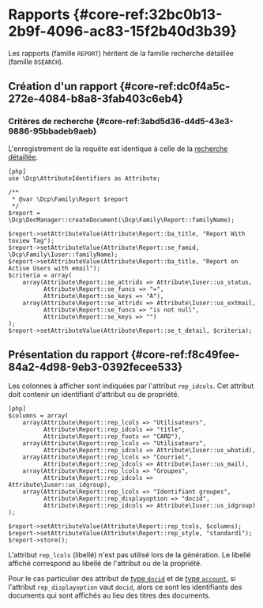 # Rapports {#core-ref:32bc0b13-2b9f-4096-ac83-15f2b40d3b39}

Les rapports (famille `REPORT`) héritent de la famille recherche détaillée
(famille `DSEARCH`).

## Création d'un rapport {#core-ref:dc0f4a5c-272e-4084-b8a8-3fab403c6eb4}

### Critères de recherche {#core-ref:3abd5d36-d4d5-43e3-9886-95bbadeb9aeb}

L'enregistrement de la requête est identique à celle de la [recherche
détaillée][dsearch].

    [php]
    use \Dcp\AttributeIdentifiers as Attribute;
    
    /**
     * @var \Dcp\Family\Report $report
     */
    $report = \Dcp\DocManager::createDocument(\Dcp\Family\Report::familyName);
    
    $report->setAttributeValue(Attribute\Report::ba_title, "Report With toview Tag");
    $report->setAttributeValue(Attribute\Report::se_famid, \Dcp\Family\Iuser::familyName);
    $report->setAttributeValue(Attribute\Report::ba_title, "Report on Active Users with email");
    $criteria = array(
        array(Attribute\Report::se_attrids => Attribute\Iuser::us_status,
              Attribute\Report::se_funcs => "=",
              Attribute\Report::se_keys => "A"),
        array(Attribute\Report::se_attrids => Attribute\Iuser::us_extmail,
              Attribute\Report::se_funcs => "is not null",
              Attribute\Report::se_keys => "")
    );
    $report->setAttributeValue(Attribute\Report::se_t_detail, $criteria);

## Présentation du rapport {#core-ref:f8c49fee-84a2-4d98-9eb3-0392fecee533}

Les colonnes à afficher sont indiquées par l'attribut `rep_idcols`. Cet attribut
doit contenir un identifiant d'attribut ou de propriété.

    [php]
    $columns = array(
        array(Attribute\Report::rep_lcols => "Utilisateurs",
              Attribute\Report::rep_idcols => "title",
              Attribute\Report::rep_foots => "CARD"),
        array(Attribute\Report::rep_lcols => "Utilisateurs",
              Attribute\Report::rep_idcols => Attribute\Iuser::us_whatid),
        array(Attribute\Report::rep_lcols => "Courriel",
              Attribute\Report::rep_idcols => Attribute\Iuser::us_mail),
        array(Attribute\Report::rep_lcols => "Groupes",
              Attribute\Report::rep_idcols => Attribute\Iuser::us_idgroup),
        array(Attribute\Report::rep_lcols => "Identifiant groupes",
              Attribute\Report::rep_displayoption => "docid",
              Attribute\Report::rep_idcols => Attribute\Iuser::us_idgroup)
    );
    
    $report->setAttributeValue(Attribute\Report::rep_tcols, $columns);
    $report->setAttributeValue(Attribute\Report::rep_style, "standard1");
    $report->store();

L'attribut `rep_lcols` (libellé) n'est pas utilisé lors de la génération. Le
libellé affiché correspond au libellé de l'attribut ou de la propriété.

Pour le cas particulier des attribut de [type `docid`][attdocid] et de [type
`account`][attaccount], si l'attribut `rep_displayoption` vaut `docid`, alors
ce sont les identifiants des documents qui sont affichés au lieu des titres des
documents.

<!-- link -->
[searchdoc]:        #core-ref:a5216d5c-4e0f-4e3c-9553-7cbfda6b3255
[dsearch]:          #core-ref:7c36fc88-d5bc-4e0c-8cbf-092916168575 "Création d'une recherche détaillée"
[attdocid]:         #core-ref:d461d5f5-b635-47a0-944d-473c227587ab
[attaccount]:       #core-ref:87230967-8155-421c-8bbe-70a3c1adc3c0